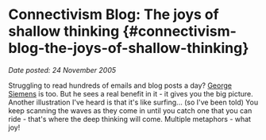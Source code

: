 # Connectivism Blog: The joys of shallow thinking {#connectivism-blog-the-joys-of-shallow-thinking}

_Date posted: 24 November 2005_

Struggling to read hundreds of emails and blog posts a day? [George Siemens](http://www.connectivism.ca/blog/42#comments) is too. But he sees a real benefit in it - it gives you the big picture. Another illustration I've heard is that it's like surfing... (so I've been told) You keep scanning the waves as they come in until you catch one that you can ride - that's where the deep thinking will come. Multiple metaphors - what joy!